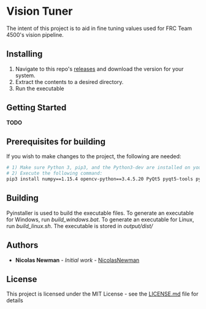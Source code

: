 # Vision Tuner

The intent of this project is to aid in fine tuning values used for FRC Team 4500's vision pipeline.

## Installing

1) Navigate to this repo's [releases](https://github.com/NicolasNewman/FRC-Vision-Tuner/releases) and download the version for your system.
2) Extract the contents to a desired directory.
3) Run the executable

## Getting Started

**TODO**

## Prerequisites for building

If you wish to make changes to the project, the following are needed:

```sh
# 1) Make sure Python 3, pip3, and the Python3-dev are installed on your OS
# 2) Execute the following command:
pip3 install numpy==1.15.4 opencv-python==3.4.5.20 PyQt5 pyqt5-tools pyinstaller
```
## Building

Pyinstaller is used to build the executable files. To generate an executable for Windows, run *build_windows.bat*. To generate an executable for Linux, run *build_linux.sh*. The executable is stored in *output/dist/*

## Authors

* **Nicolas Newman** - *Initial work* - [NicolasNewman](https://github.com/NicolasNewman)

## License

This project is licensed under the MIT License - see the [LICENSE.md](LICENSE.md) file for details
